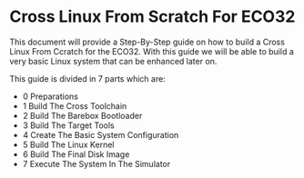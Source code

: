 # Cross Linux From Scratch For ECO32

This document will provide a Step-By-Step guide on how to build a Cross Linux From Ccratch for the ECO32.
With this guide we will be able to build a very basic Linux system that can be enhanced later on.

This guide is divided in 7 parts which are:
* 0 Preparations
* 1 Build The Cross Toolchain
* 2 Build The Barebox Bootloader
* 3 Build The Target Tools
* 4 Create The Basic System Configuration
* 5 Build The Linux Kernel
* 6 Build The Final Disk Image
* 7 Execute The System In The Simulator